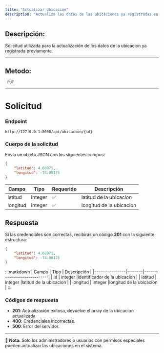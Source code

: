 ```yaml
---
title: "Actualizar Ubicación"
description: "Actualiza los datos de las ubicaciones ya registradas en el sistema."
---
```



## Descripción:
Solicitud utilizada para la actualización de los datos de la ubicacion ya registrada previamente.

---


## Metodo: 
```
 PUT
```
---


# **Solicitud**

### **Endpoint**
```
http://127.0.0.1:8000/api/ubicacion/{id}
```

### **Cuerpo de la solicitud**
Envía un objeto JSON con los siguientes campos:

```json
{
    "latitud": 4.60971,
    "longitud": -74.08175
}
```

| Campo           | Tipo   | Requerido | Descripción                |
|----------------|--------|-----------|-----------------------------|
| latitud        | integer | ✅       | latitud de la ubicacion|
| longitud       | integer | ✅       | longitud de la ubicacion|


## **Respuesta**

Si las credenciales son correctas, recibirás un código **201** con la siguiente estructura:

```json
{
    "latitud": 4.60971,
    "longitud": -74.08175
}
```

:::markdown
| Campo           | Tipo   | Descripción                |
|----------------|--------|-----------------------------|
| id           | integer |identificador de la ubicacion   |
| latitud      | integer |latitud de la ubicacion  |
| longitud     | integer |longitud de la ubicacion |
:::


### **Códigos de respuesta**
- **201**: Actualización exitosa, devuelve el array de la ubicacion actualizada.
- **400**: Credenciales incorrectas.
- **500**: Error del servidor.

---

📄 **Nota:**  Solo los administradores o usuarios con permisos especiales pueden actualizar las ubicaciones en el sistema.



